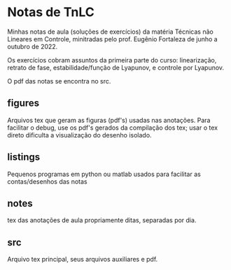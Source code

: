 # Notas de TnLC
Minhas notas de aula (soluções de exercícios) da matéria Técnicas não Lineares em Controle, minitradas pelo prof. Eugênio Fortaleza de junho a outubro de 2022.

Os exercícios cobram assuntos da primeira parte do curso: linearização, retrato de fase, estabilidade/função de Lyapunov, e controle por Lyapunov. 

O pdf das notas se encontra no src.

## figures
Arquivos tex que geram as figuras (pdf's) usadas nas anotações. 
Para facilitar o debug, use os pdf's gerados da compilação dos tex; usar o tex direto dificulta a visualização do desenho isolado.

## listings
Pequenos programas em python ou matlab usados para facilitar as contas/desenhos das notas

## notes
tex das anotações de aula propriamente ditas, separadas por dia.

## src
Arquivo tex principal, seus arquivos auxiliares e pdf.
